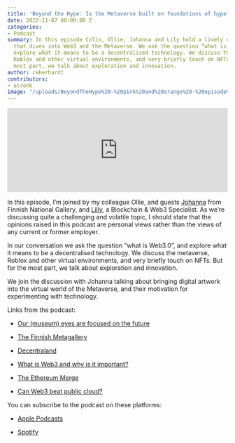 ```yaml
---
title: 'Beyond the Hype: Is the Metaverse built on foundations of hype?'
date: 2022-11-07 00:00:00 Z
categories:
- Podcast
summary: In this episode Colin, Ollie, Johanna and Lily hold a lively conversation
  that dives into Web3 and the Metaverse. We ask the question “what is Web3.0”, and
  explore what it means to be a decentralised technology. We discuss the Metaverse,
  Roblox and other virtual environments, and very briefly touch on NFTs. But for the
  most part, we talk about exploration and innovation.
author: ceberhardt
contributors:
- ocronk
image: "/uploads/BeyondTheHype%20-%20pink%20and%20orange%20-%20episode%207%20-%20social.png"
---
```


<iframe title="Embed Player" src="https://play.libsyn.com/embed/episode/id/24907497/height/192/theme/modern/size/large/thumbnail/yes/custom-color/ffffff/time-start/00:00:00/playlist-height/200/direction/backward/download/yes" height="192" width="100%" scrolling="no" allowfullscreen="" webkitallowfullscreen="true" mozallowfullscreen="true" oallowfullscreen="true" msallowfullscreen="true" style="border: none;"></iframe>

In this episode, I’m joined by my colleague Ollie, and guests [Johanna](https://www.linkedin.com/in/johanna-eiramo-she-her-9b053/) from Finnish National Gallery, and [Lilly](https://www.linkedin.com/in/lillypencheva/), a Blockchain & Web3 Specialist. As we’re discussing quite a challenging and volatile topic, I should state that the opinions raised in this podcast are personal views rather than the views of any current or former employer.

In our conversation we ask the question “what is Web3.0”, and explore what it means to be a decentralised technology. We discuss the metaverse, Roblox and other virtual environments, and very briefly touch on NFTs. But for the most part, we talk about exploration and innovation.

We join the discussion with Johanna talking about bringing digital artwork into the virtual world of the Metaverse, and their motivation for experimenting with technology.

Links from the podcast:

* [Our (museum) eyes are focused on the future](https://www.linkedin.com/pulse/our-museum-eyes-focused-future-johanna-eiramo-she-her-/)

* [The Finnish Metagallery](https://Metagallery.fi/en)

* [Decentraland](https://decentraland.org/)

* [What is Web3 and why is it important?](https://ethereum.org/en/web3/)

* [The Ethereum Merge](https://ethereum.org/en/upgrades/merge/)

* [Can Web3 beat public cloud?](https://blog.scottlogic.com/2022/10/31/can-web3-beat-the-cloud.html)

You can subscribe to the podcast on these platforms:

* [Apple Podcasts](https://podcasts.apple.com/dk/podcast/beyond-the-hype/id1612265563)

* [Spotify](https://open.spotify.com/show/2BlwBJ7JoxYpxU4GBmuR4x)
